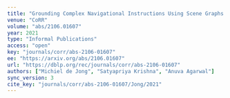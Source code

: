 ```yaml
---
title: "Grounding Complex Navigational Instructions Using Scene Graphs."
venue: "CoRR"
volume: "abs/2106.01607"
year: 2021
type: "Informal Publications"
access: "open"
key: "journals/corr/abs-2106-01607"
ee: "https://arxiv.org/abs/2106.01607"
url: "https://dblp.org/rec/journals/corr/abs-2106-01607"
authors: ["Michiel de Jong", "Satyapriya Krishna", "Anuva Agarwal"]
sync_version: 3
cite_key: "journals/corr/abs-2106-01607/Jong/2021"
---
```

